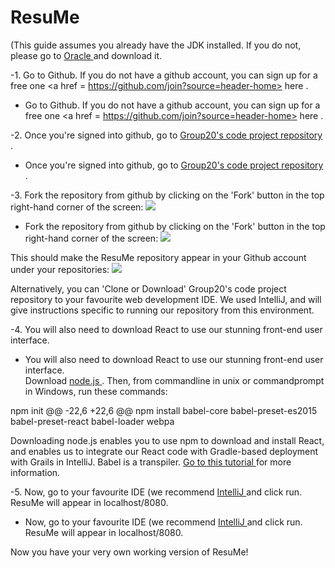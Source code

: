 # ResuMe
 (This guide assumes you already have the JDK installed.  If you do not, please go to <a href = "http://www.oracle.com/technetwork/java/javase/downloads/jdk8-downloads-2133151.html"> Oracle </a> and download it.
  
 -1.  Go to Github.  If you do not have a github account, you can sign up for a free one <a href = https://github.com/join?source=header-home> here </a>.
 +  Go to Github.  If you do not have a github account, you can sign up for a free one <a href = https://github.com/join?source=header-home> here </a>.
  
 -2.  Once you're signed into github, go to <a href = https://github.com/MManka/ResuMe_Project> Group20's code project repository </a> .  
 +  Once you're signed into github, go to <a href = https://github.com/MManka/ResuMe_Project> Group20's code project repository </a> .  
  
 -3.  Fork the repository from github by clicking on the 'Fork' button in the top right-hand corner of the screen: <img src = "/Images/2212_Fork.JPG">
 +  Fork the repository from github by clicking on the 'Fork' button in the top right-hand corner of the screen: <img src = "/Images/2212_Fork.JPG">
  
  This should make the ResuMe repository appear in your Github account under your repositories:
  <img src = "Images/2212_InRepository.JPG">
  
  Alternatively, you can 'Clone or Download' Group20's code project repository to your favourite web development IDE.  We used IntelliJ, and will give instructions specific to running our repository from this environment.
  
 -4.  You will also need to download React to use our stunning front-end user interface.  
 + You will also need to download React to use our stunning front-end user interface.  
  Download <a href = https://nodejs.org/en/> node.js </a> .  Then, from commandline in unix or commandprompt in Windows, run these commands:
  
  npm init
 @@ -22,6 +22,6 @@ npm install babel-core babel-preset-es2015 babel-preset-react babel-loader webpa
  
  Downloading node.js enables you to use npm to download and install React, and enables us to integrate our React code with Gradle-based deployment with Grails in IntelliJ.  Babel is a transpiler.  <a href = https://grailsblog.objectcomputing.com/posts/2016/05/28/using-react-with-grails.html> Go to this tutorial </a> for more information.
  
 -5.  Now, go to your favourite IDE (we recommend <a href = https://www.jetbrains.com/idea/> IntelliJ </a> and click run.  ResuMe will appear in localhost/8080.
 +  Now, go to your favourite IDE (we recommend <a href = https://www.jetbrains.com/idea/> IntelliJ </a> and click run.  ResuMe will appear in localhost/8080.
  
  Now you have your very own working version of ResuMe!  

